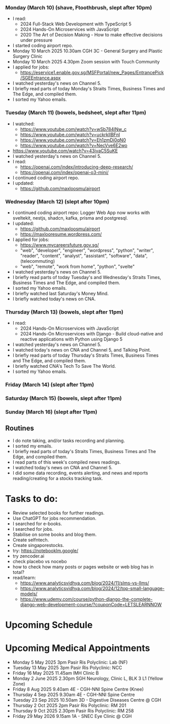 ### Monday (March 10) (shave, Ftoothbrush, slept after 10pm)
- I read:
    - 2024 Full-Stack Web Development with TypeScript 5
    - 2024 Hands-On Microservices with JavaScript
    - 2020 The Art of Decision Making - How to make effective decisions under pressure
- I started coding airport repo.
- Monday 10 March 2025 10.30am CGH 3C - General Surgery and Plastic Surgery Clinic
- Monday 10 March 2025 4.30pm Zoom session with Touch Community
- I applied for jobs:
    - https://eservice1.enable.gov.sg/MSFPortal/new_Pages/EntrancePick/SGEEntrance.aspx
- I watched yesterday's news on Channel 5.
- I briefly read parts of today Monday's Straits Times, Business Times and The Edge, and compiled them.
- I sorted my Yahoo emails.

### Tuesday (March 11) (bowels, bedsheet, slept after 11pm)
- I watched:
    - https://www.youtube.com/watch?v=wSb784lNw_c
    - https://www.youtube.com/watch?v=uckrkIlBFnI
    - https://www.youtube.com/watch?v=Eh1zmDi0qN0
    - https://www.youtube.com/watch?v=NecVve6E2wo
- https://www.youtube.com/watch?v=43ivaC5SuKE
- I watched yesterday's news on Channel 5.
- I read:
    - https://openai.com/index/introducing-deep-research/
    - https://openai.com/index/openai-o3-mini/
- I continued coding airport repo.
- I updated:
    - https://github.com/maxloosmu/airport

### Wednesday (March 12) (slept after 10pm)
- I continued coding airport repo: Logger Web App now works with sveltekit, nestjs, shadcn, kafka, prisma and postgresql.
- I updated:
    - https://github.com/maxloosmu/airport
    - https://maxlooresume.wordpress.com/
- I applied for jobs:
    - https://www.mycareersfuture.gov.sg/
    - "web", "developer", "engineer", "wordpress", "python", "writer", "reader", "content", "analyst", "assistant", "software", "data", (telecommuting)
    - "web", "remote", "work from home", "python", "svelte"
- I watched yesterday's news on Channel 5.
- I briefly read parts of today Tuesday's and Wednesday's Straits Times, Business Times and The Edge, and compiled them.
- I sorted my Yahoo emails.
- I briefly watched last Saturday's Money Mind.
- I briefly watched today's news on CNA.

### Thursday (March 13) (bowels, slept after 11pm)
- I read:
    - 2024 Hands-On Microservices with JavaScript
    - 2024 Hands-On Microservices with Django - Build cloud-native and reactive applications with Python using Django 5
- I watched yesterday's news on Channel 5.
- I watched today's news on CNA and Channel 5, and Talking Point.
- I briefly read parts of today Thursday's Straits Times, Business Times and The Edge, and compiled them.
- I briefly watched CNA's Tech To Save The World.
- I sorted my Yahoo emails.

### Friday (March 14) (slept after 11pm)


### Saturday (March 15) (bowels, slept after 11pm)


### Sunday (March 16) (slept after 11pm)





## Routines
- I do note taking, and/or tasks recording and planning.
- I sorted my emails.
- I briefly read parts of today's Straits Times, Business Times and The Edge, and compiled them.
- I read parts of this week's compiled news readings.
- I watched today's news on CNA and Channel 5.
- I did some data recording, events alerting, and news and reports reading/creating for a stocks tracking task.

# Tasks to do:
- Review selected books for further readings.
- Use ChatGPT for jobs recommendation.
- I searched for e-books.
- I searched for jobs.
- Stabilise on some books and blog them.
- Create selfntech.
- Create singaporestocks.
- try: https://notebooklm.google/
- try zencoder.ai
- check placebo vs nocebo
- how to check how many posts or pages website or web blog has in total?
- read/learn:
    - https://www.analyticsvidhya.com/blog/2024/11/slms-vs-llms/
    - https://www.analyticsvidhya.com/blog/2024/12/top-small-language-models/
    - https://www.udemy.com/course/python-django-the-complete-django-web-development-course/?couponCode=LETSLEARNNOW

# Upcoming Schedule

# Upcoming Medical Appointments
- Monday 5 May 2025 3pm Pasir Ris Polyclinic: Lab (NF)
- Tuesday 13 May 2025 3pm Pasir Ris Polyclinic: NCC
- Friday 16 May 2025 11.45am IMH Clinic B
- Monday 2 June 2025 2.30pm SGH Neurology, Clinic L, BLK 3 L1 (Yellow Zone)
- Friday 8 Aug 2025 9.40am 4E - CGH-NNI Spine Centre (Knee)
- Thursday 4 Sep 2025 9.30am 4E - CGH-NNI Spine Centre
- Tuesday 23 Sep 2025 10.50am 3D - Digestive Diseases Centre @ CGH
- Thursday 2 Oct 2025 2pm Pasir Ris Polyclinic: RM 201
- Thursday 9 Oct 2025 2.30pm Pasir Ris Polyclinic: RM 258
- Friday 29 May 2026 9.15am 1A - SNEC Eye Clinic @ CGH
